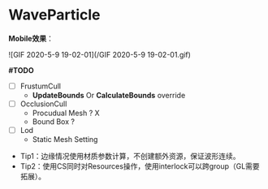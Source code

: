 # WaveParticle

**Mobile效果**：

![GIF 2020-5-9 19-02-01](/GIF 2020-5-9 19-02-01.gif)



**#TODO**

- [ ] FrustumCull
  - **UpdateBounds** Or **CalculateBounds** override
- [ ] OcclusionCull 
  - Procudual Mesh ?   X  
  - Bound Box ? 
- [ ] Lod
  - Static Mesh Setting
- Tip1：边缘情况使用材质参数计算，不创建额外资源，保证波形连续。
- Tip2：使用CS同时对Resources操作，使用interlock可以跨group（GL需要拓展）。





